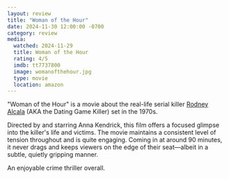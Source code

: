 ```yaml
---
layout: review
title: "Woman of the Hour"
date: 2024-11-30 12:00:00 -0700
category: review
media: 
  watched: 2024-11-29
  title: Woman of the Hour
  rating: 4/5
  imdb: tt7737800
  image: womanofthehour.jpg
  type: movie
  location: amazon
---
```


"Woman of the Hour" is a movie about the real-life serial killer [Rodney Alcala](https://en.wikipedia.org/wiki/Rodney_Alcala) (AKA the Dating Game Killer) set in the 1970s.

Directed by and starring Anna Kendrick, this film offers a focused glimpse into the killer's life and victims. The movie maintains a consistent level of tension throughout and is quite engaging. Coming in at around 90 minutes, it never drags and keeps viewers on the edge of their seat—albeit in a subtle, quietly gripping manner.

An enjoyable crime thriller overall.
